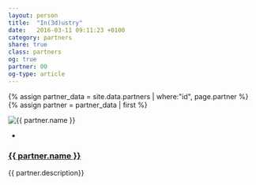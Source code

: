```yaml
---
layout: person
title:  "In(3d)ustry"
date:   2016-03-11 09:11:23 +0100
category: partners
share: true
class: partners
og: true
partner: 00
og-type: article
---
```


{% assign partner_data = site.data.partners | where:"id", page.partner %}
{% assign partner = partner_data | first %}
<div class="speaker">
	<div class="photo-wrapper"><img src="/assets/img/sponsors/{{ partner.logo }}" alt="{{ partner.name }}" class="img-responsive"></div>
	<ul class="speaker-socials">
		<li><a href="mailto:{{ partner.email }}"><span class="fa fa-envelope"></span></a></li>
	</ul>
	<h3 class="name"><a href="{{ partner.url }}">{{ partner.name }}</a></h3>
	<p class="about text-left">{{ partner.description}} </p>
</div>